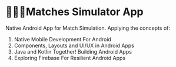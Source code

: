 # 📱🤾‍♀️Matches Simulator App

Native Android App for Match Simulation. 
Applying the concepts of:

1. Native Mobile Development For Android
1. Components, Layouts and UI/UX in Android Apps
1. Java and Kotlin Together! Building Android Apps
1. Exploring Firebase For Resilient Android Apps
